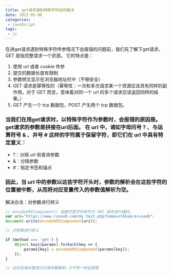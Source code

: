 ```yaml
---
title: get请求遇到特殊字符如何解决
date: 2022-05-06
categories:
 - javaScript
tags:
 - js
---
```


在讲get请求遇到特殊字符传参情况下会报错的问题前，我们先了解下get请求，GET 是指完整请求一个资源。
它的特点是：
1. 使用 url 或者 cookie 传参
2. 提交的数据长度有限制
3. 参数明文显示在浏览器地址栏中（不够安全）
4. GET 请求是幂等性的（幂等性：一次和多次请求某一个资源应该具有同样的副作用。对于 GET 而言，意味着对同一个 url 的多个请求应该返回同样的结果。）
5. GET 产生一个 tcp 数据包，POST 产生两个 tcp 数据包。

### 当我们在用get请求时，以特殊字符作为参数时，会报错的原因是。get请求的参数是拼接在url后面。 在 url 中，诸如字母问号 ? 、与运算符号 & 、井号 # 这样的字符属于保留字符，即它们在 url 中具有特定意义：

- ?：分隔 url 和查询参数
- &：分隔参数
- #：指定书签和锚点
  
### 因此，当 url 中的参数以这些字符开头时，参数的解析会在这些字符的位置被中断，从而将对应变量传入的参数值解析为空。

解决办法：对参数进行转义

```js
// encodeURIComponent() 函数可把字符串作为 URI 组件进行编码。
var uri="https://www.runoob.com/my test.php?name=ståle&car=saab";
document.write(encodeURIComponent(uri));

// 对参数进行转义

if (method === 'get') {
    Object.keys(params).forEach(key => {
        params[key] = encodeURIComponent(params[key]);
    });
}

// 此时后端也要进行对其参数解析，b不然一样会报错
```
